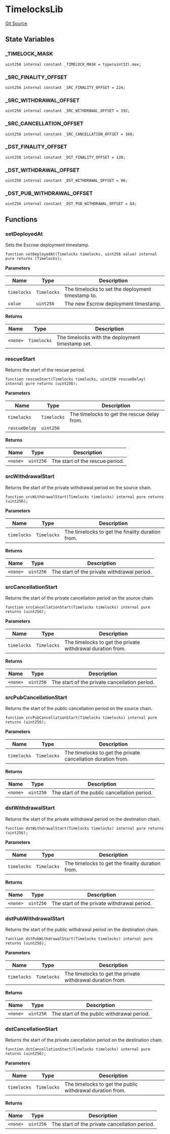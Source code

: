 # TimelocksLib
[Git Source](https://github.com/1inch/cross-chain-swap/blob/ebb85c41907258c27b301dda207e13dd189a6048/contracts/libraries/TimelocksLib.sol)


## State Variables
### _TIMELOCK_MASK

```solidity
uint256 internal constant _TIMELOCK_MASK = type(uint32).max;
```


### _SRC_FINALITY_OFFSET

```solidity
uint256 internal constant _SRC_FINALITY_OFFSET = 224;
```


### _SRC_WITHDRAWAL_OFFSET

```solidity
uint256 internal constant _SRC_WITHDRAWAL_OFFSET = 192;
```


### _SRC_CANCELLATION_OFFSET

```solidity
uint256 internal constant _SRC_CANCELLATION_OFFSET = 160;
```


### _DST_FINALITY_OFFSET

```solidity
uint256 internal constant _DST_FINALITY_OFFSET = 128;
```


### _DST_WITHDRAWAL_OFFSET

```solidity
uint256 internal constant _DST_WITHDRAWAL_OFFSET = 96;
```


### _DST_PUB_WITHDRAWAL_OFFSET

```solidity
uint256 internal constant _DST_PUB_WITHDRAWAL_OFFSET = 64;
```


## Functions
### setDeployedAt

Sets the Escrow deployment timestamp.


```solidity
function setDeployedAt(Timelocks timelocks, uint256 value) internal pure returns (Timelocks);
```
**Parameters**

|Name|Type|Description|
|----|----|-----------|
|`timelocks`|`Timelocks`|The timelocks to set the deployment timestamp to.|
|`value`|`uint256`|The new Escrow deployment timestamp.|

**Returns**

|Name|Type|Description|
|----|----|-----------|
|`<none>`|`Timelocks`|The timelocks with the deployment timestamp set.|


### rescueStart

Returns the start of the rescue period.


```solidity
function rescueStart(Timelocks timelocks, uint256 rescueDelay) internal pure returns (uint256);
```
**Parameters**

|Name|Type|Description|
|----|----|-----------|
|`timelocks`|`Timelocks`|The timelocks to get the rescue delay from.|
|`rescueDelay`|`uint256`||

**Returns**

|Name|Type|Description|
|----|----|-----------|
|`<none>`|`uint256`|The start of the rescue period.|


### srcWithdrawalStart

Returns the start of the private withdrawal period on the source chain.


```solidity
function srcWithdrawalStart(Timelocks timelocks) internal pure returns (uint256);
```
**Parameters**

|Name|Type|Description|
|----|----|-----------|
|`timelocks`|`Timelocks`|The timelocks to get the finality duration from.|

**Returns**

|Name|Type|Description|
|----|----|-----------|
|`<none>`|`uint256`|The start of the private withdrawal period.|


### srcCancellationStart

Returns the start of the private cancellation period on the source chain.


```solidity
function srcCancellationStart(Timelocks timelocks) internal pure returns (uint256);
```
**Parameters**

|Name|Type|Description|
|----|----|-----------|
|`timelocks`|`Timelocks`|The timelocks to get the private withdrawal duration from.|

**Returns**

|Name|Type|Description|
|----|----|-----------|
|`<none>`|`uint256`|The start of the private cancellation period.|


### srcPubCancellationStart

Returns the start of the public cancellation period on the source chain.


```solidity
function srcPubCancellationStart(Timelocks timelocks) internal pure returns (uint256);
```
**Parameters**

|Name|Type|Description|
|----|----|-----------|
|`timelocks`|`Timelocks`|The timelocks to get the private cancellation duration from.|

**Returns**

|Name|Type|Description|
|----|----|-----------|
|`<none>`|`uint256`|The start of the public cancellation period.|


### dstWithdrawalStart

Returns the start of the private withdrawal period on the destination chain.


```solidity
function dstWithdrawalStart(Timelocks timelocks) internal pure returns (uint256);
```
**Parameters**

|Name|Type|Description|
|----|----|-----------|
|`timelocks`|`Timelocks`|The timelocks to get the finality duration from.|

**Returns**

|Name|Type|Description|
|----|----|-----------|
|`<none>`|`uint256`|The start of the private withdrawal period.|


### dstPubWithdrawalStart

Returns the start of the public withdrawal period on the destination chain.


```solidity
function dstPubWithdrawalStart(Timelocks timelocks) internal pure returns (uint256);
```
**Parameters**

|Name|Type|Description|
|----|----|-----------|
|`timelocks`|`Timelocks`|The timelocks to get the private withdrawal duration from.|

**Returns**

|Name|Type|Description|
|----|----|-----------|
|`<none>`|`uint256`|The start of the public withdrawal period.|


### dstCancellationStart

Returns the start of the private cancellation period on the destination chain.


```solidity
function dstCancellationStart(Timelocks timelocks) internal pure returns (uint256);
```
**Parameters**

|Name|Type|Description|
|----|----|-----------|
|`timelocks`|`Timelocks`|The timelocks to get the public withdrawal duration from.|

**Returns**

|Name|Type|Description|
|----|----|-----------|
|`<none>`|`uint256`|The start of the private cancellation period.|



